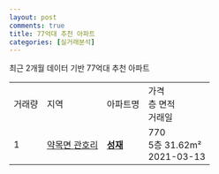 ```yaml
---
layout: post
comments: true
title: 77억대 추천 아파트 
categories: [실거래분석]
---
```


최근 2개월 데이터 기반 77억대 추천 아파트

<table class="sortable">
  <tr>
    <td>거래량</td>
    <td>지역</td>
    <td>아파트명</td>
    <td>가격<br>층 면적<br>거래일</td>
  </tr>

  <tr class="item">
    <td>1</td>
    <td><a href="/실거래가/2021/06/13/47850.html">약목면 관호리</a></td>
    <td style="font-weight: bold;"><a href="https://search.naver.com/search.naver?query=약목면 관호리 성재">성재</a></td>
    <td>770<br>5층  31.62m²<br>2021-03-13</td>
  </tr>

</table>
